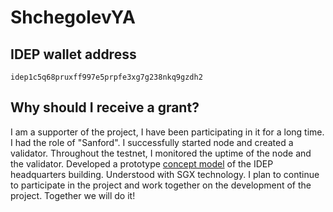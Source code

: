 # ShchegolevYA

## IDEP wallet address
```
idep1c5q68pruxff997e5prpfe3xg7g238nkq9gzdh2
```

## Why should I receive a grant?

I am a supporter of the project, I have been participating in it for a long time. I had the role of "Sanford". I successfully started node and created a validator. Throughout the testnet, I monitored the uptime of the node and the validator. Developed a prototype [concept model](https://twitter.com/yashchegolev/status/1512549005410062345) of the IDEP headquarters building. Understood with SGX technology. I plan to continue to participate in the project and work together on the development of the project. Together we will do it!
